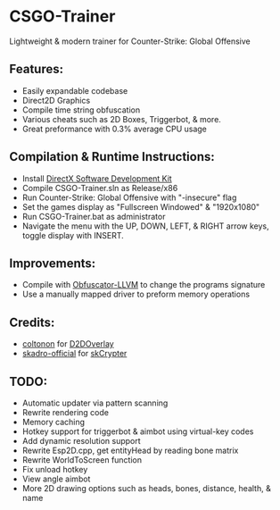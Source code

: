 # CSGO-Trainer
Lightweight & modern trainer for Counter-Strike: Global Offensive
## Features:
* Easily expandable codebase
* Direct2D Graphics
* Compile time string obfuscation
* Various cheats such as 2D Boxes, Triggerbot, & more.
* Great preformance with 0.3% average CPU usage

## Compilation & Runtime Instructions:
* Install [DirectX Software Development Kit](https://www.microsoft.com/en-us/download/confirmation.aspx?id=6812)
* Compile CSGO-Trainer.sln as Release/x86
* Run Counter-Strike: Global Offensive with "-insecure" flag
* Set the games display as "Fullscreen Windowed" & "1920x1080"
* Run CSGO-Trainer.bat as administrator
* Navigate the menu with the UP, DOWN, LEFT, & RIGHT arrow keys, toggle display with INSERT.

## Improvements:
* Compile with [Obfuscator-LLVM](https://www.unknowncheats.me/forum/anti-cheat-bypass/500042-ollvm-13-llvm-obfuscator-vs2022-compatible.html) to change the programs signature
* Use a manually mapped driver to preform memory operations

## Credits:
* [coltonon](https://github.com/coltonon) for [D2DOverlay](https://github.com/coltonon/D2DOverlay)
* [skadro-official](https://github.com/skadro-official) for [skCrypter](https://github.com/skadro-official/skCrypter)

## TODO:
* Automatic updater via pattern scanning
* Rewrite rendering code
* Memory caching
* Hotkey support for triggerbot & aimbot using virtual-key codes
* Add dynamic resolution support
* Rewrite Esp2D.cpp, get entityHead by reading bone matrix
* Rewrite WorldToScreen function
* Fix unload hotkey
* View angle aimbot
* More 2D drawing options such as heads, bones, distance, health, & name
